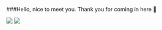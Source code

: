###Hello, nice to meet you.
Thank you for coming in here 👋

<!--
**JacksonBanco/JacksonBanco** is a ✨ _special_ ✨ repository because its `README.md` (this file) appears on your GitHub profile.

Here are some ideas to get you started:


Flutter Junior Developoer, LeeTaejin

- 🔭 I’m currently working on delivery app🌱 I’m currently learning  Dart, Flutter

--> <img src="https://img.shields.io/badge/Dart-3178C6?style=flat&logo=#0175C2&logoColor=white"/> <img src="https://img.shields.io/badge/Flutter-3178C6?style=flat&logo=#02569B&logoColor=white"/>
